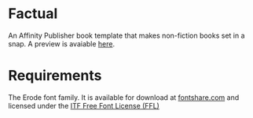 # Factual
An Affinity Publisher book template that makes non-fiction books set in a snap.
A preview is avaiable [here](https://raw.githubusercontent.com/da-ssl/factual/main/factual.pdf).

# Requirements
The Erode font family. It is available for download at [fontshare.com](https://www.fontshare.com/fonts/erode "fontshare.com") and licensed under the [ITF Free Font License (FFL)](https://www.fontshare.com/licenses/itf-ffl "ITF Free Font License (FFL)")
